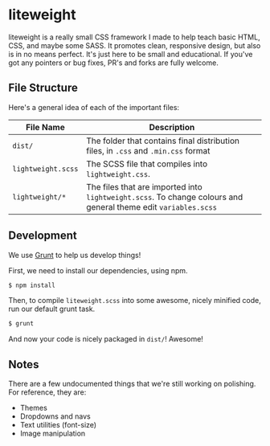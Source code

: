 # liteweight

liteweight is a really small CSS framework I made to help teach basic HTML, CSS, and maybe some SASS. It promotes clean, responsive design, but also is in no means perfect. It's just here to be small and educational. If you've got any pointers or bug fixes, PR's and forks are fully welcome.

## File Structure

Here's a general idea of each of the important files:

| File Name | Description |
|-----------|-------------|
| `dist/` | The folder that contains final distribution files, in `.css` and `.min.css` format |
| `lightweight.scss` | The SCSS file that compiles into `lightweight.css`.  |
| `lightweight/*` | The files that are imported into `lightweight.scss`. To change colours and general theme edit `variables.scss` |

## Development

We use [Grunt](https://gruntjs.com) to help us develop things!

First, we need to install our dependencies, using npm.

```bash
$ npm install
```

Then, to compile `liteweight.scss` into some awesome, nicely minified code, run our default grunt task.

```bash
$ grunt
```

And now your code is nicely packaged in `dist/`! Awesome!

## Notes

There are a few undocumented things that we're still working on polishing. For reference, they are:
* Themes
* Dropdowns and navs
* Text utilities (font-size)
* Image manipulation
